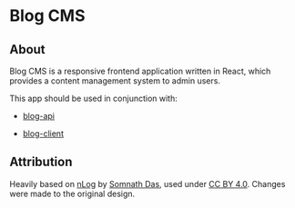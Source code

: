 # Blog CMS

## About

Blog CMS is a responsive frontend application written in React, which provides a content management
system to admin users.

This app should be used in conjunction with:

- [blog-api](https://github.com/avaceratops/blog-api)

- [blog-client](https://github.com/avaceratops/blog-client)

## Attribution

Heavily based on [nLog](https://www.figma.com/community/file/1118764549305878223) by
[Somnath Das](https://www.figma.com/@somnathdas), used under
[CC BY 4.0](https://creativecommons.org/licenses/by/4.0/). Changes were made to the original design.
